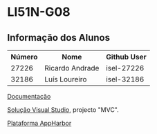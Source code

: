 ﻿
# LI51N-G08
## Informação dos Alunos

<table>
	<tr>
		<th>Número</th>
		<th>Nome</th>
		<th>Github User</th>
	</tr>
	<tr>
		<td>27226</td>
		<td>Ricardo Andrade</td>
		<td>isel-27226</td>
	</tr>
	<tr>
		<td>32186</td>
		<td>Luís Loureiro</td>
		<td>isel-32186</td>
	</tr>
<table>

<a target="_blank" href="./LI51N-G08/wiki">Documentação</a>

<a target="_blank" href="./LI51N-G08/zipball/0.3.1">Solução Visual Studio</a>, projecto "MVC".

<a target="_blank" href="http://iselground.apphb.com">Plataforma AppHarbor</a>

